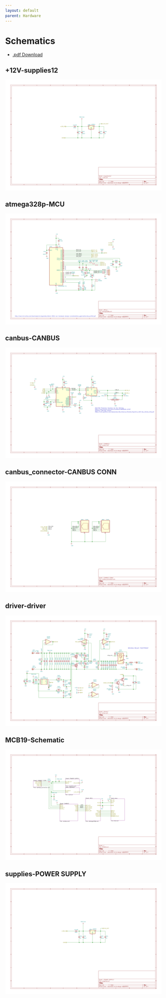 ```yaml
---
layout: default
parent: Hardware
---
```


# Schematics

  - [.pdf Download](schematics/*-Schematic.pdf)
## +12V-supplies12
<a href="+12V-supplies12.svg"><img src="+12V-supplies12.svg"></a>

## atmega328p-MCU
<a href="atmega328p-MCU.svg"><img src="atmega328p-MCU.svg"></a>

## canbus-CANBUS
<a href="canbus-CANBUS.svg"><img src="canbus-CANBUS.svg"></a>

## canbus_connector-CANBUS CONN
<a href="canbus_connector-CANBUS CONN.svg"><img src="canbus_connector-CANBUS CONN.svg"></a>

## driver-driver
<a href="driver-driver.svg"><img src="driver-driver.svg"></a>

## MCB19-Schematic
<a href="MCB19-Schematic.svg"><img src="MCB19-Schematic.svg"></a>

## supplies-POWER SUPPLY
<a href="supplies-POWER SUPPLY.svg"><img src="supplies-POWER SUPPLY.svg"></a>

